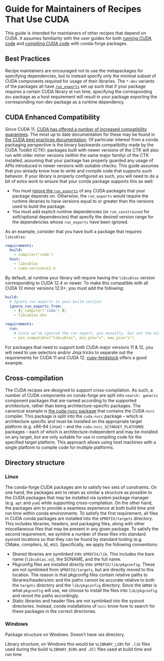 # Guide for Maintainers of Recipes That Use CUDA

This guide is intended for maintainers of other recipes that depend on CUDA.
It assumes familiarity with the user guides for both [running CUDA code](./end_user_run_guide.md) and [compiling CUDA code](./end_user_compile_guide.md) with conda-forge packages.

## Best Practices

Recipe maintainers are encouraged not to use the metapackages for specifying dependencies, but to instead specify only the minimal subset of CUDA components required for usage of their libraries.
The `*-dev` variants of the packages all have [`run_exports`](https://docs.conda.io/projects/conda-build/en/latest/resources/define-metadata.html#export-runtime-requirements) set up such that if your package requires a certain CUDA library at run time, specifying the corresponding `dev` package as a host requirement will result in your package exporting the corresponding non-dev package as a runtime dependency.

## CUDA Enhanced Compatibility

Since CUDA 11, [CUDA has offered a number of increased compatibility guarantees](https://docs.nvidia.com/cuda/cuda-c-best-practices-guide/index.html#cuda-compatibility-developer-s-guide).
The most up to date documentation for these may be found in [the CUDA best practices documentation](https://docs.nvidia.com/cuda/cuda-c-best-practices-guide/index.html#cuda-toolkit-versioning).
Of particular interest from a conda packaging perspective is the binary backwards compatibility made by the CUDA Toolkit (CTK): packages built with newer versions of the CTK will also run with older minor versions (within the same major family) of the CTK installed, assuming that your package has properly guarded any usage of APIs introduced in newer versions with suitable checks.
This guide assumes that you already know how to write and compile code that supports such behavior.
If your library is properly configured as such, you will need to do a bit of extra work to ensure that your conda package supports this as well:

- You must [ignore the `run_exports`](https://docs.conda.io/projects/conda-build/en/latest/resources/define-metadata.html#export-runtime-requirements) of any CUDA packages that your package depends on. Otherwise, the `run_exports` would require the runtime libraries to have versions equal to or greater than the versions used to build the package.
- You must add explicit runtime dependencies (or `run_constrained` for soft/optional dependencies) that specify the desired version range for the dependencies whose `run_exports` have been ignored. 

As an example, consider that you have built a package that requires `libcublas`:


```yaml
requirements:
  build:
    - compiler('cuda')
  host:
    - libcublas
    - cuda-version=12.4
```

By default, at runtime your library will require having the `libcublas` version corresponding to CUDA 12.4 or newer.
To make this compatible with all CUDA 12 minor versions 12.0+, you must add the following:
```yaml
build:
  # Ignore run exports in your build section
  ignore_run_exports_from:
    - {{ compiler('cuda') }}
    - libcublas-dev

requirements:
  run:
    # Since we’ve ignored the run export, pin manually, but set the min to just "x" since we support any libcublas within the same major release, including older versions
    - pin_compatible("libcublas", min_pin="x", max_pin="x")
```

For packages that need to support both CUDA major versions 11 & 12, you will need to use selectors and/or Jinja tricks to separate out the requirements for CUDA 11 and CUDA 12. [cupy-feedstock](https://github.com/conda-forge/cupy-feedstock) offers a good example.


## Cross-compilation

The CUDA recipes are designed to support cross-compilation.
As such, a number of CUDA components on conda-forge are split into `noarch: generic` component packages that are named according to the supported architecture, rather than being architecture-specific packages.
The canonical example is [the cuda-nvcc package](https://github.com/conda-forge/cuda-nvcc-feedstock/blob/main/recipe/meta.yaml) that contains the CUDA `nvcc` compiler.
This package is split into the `cuda-nvcc` package – which is architecture specific and must be installed on the appropriate target platform (e.g.
x86-64 Linux) – and the `cuda-nvcc_${TARGET_PLATFORM}` packages – each of which is architecture-independent and may be installed on any target, but are only suitable for use in compiling code for the specified target platform.
This approach allows using host machines with a single platform to compile code for multiple platforms.


## Directory structure

### Linux

The conda-forge CUDA packages aim to satisfy two sets of constraints.
On one hand, the packages aim to retain as similar a structure as possible to the CUDA packages that may be installed via system package manager (e.g. `apt` and `yum`) while supporting cross-compilation.
On the other hand, the packages aim to provide a seamless experience at both build time and run time within conda environments.
To satisfy the first requirement, all files in CUDA conda packages are installed into the `$PREFIX/targets` directory.
This includes libraries, headers, and packaging files, along with other miscellaneous files that may be present in any given package.
To satisfy the second requirement, we symlink a number of these files into standard sysroot locations so that they can be found by standard tooling (e.g.
CMake, compilers, ld, etc).
Specifically, we apply the following conventions:
- Shared libraries are symlinked into `$PREFIX/lib`. This includes the bare name (`libcublas.so`), the SONAME, and the full name.
- Pkgconfig files are installed directly into `$PREFIX/lib/pkgconfig`. These are not symlinked from `$PREFIX/targets`, but are directly moved to this location. The reason is that pkgconfig files contain relative paths to libraries/headers/etc and the paths cannot be accurate relative to both the `targets` directory and the `lib/pkgconfig` directory. Since the latter is what `pkgconfig` will use, we choose to install the files into `lib/pkgconfig` and reroot the paths accordingly.
- Static libraries and header files are not symlinked into the sysroot directories. Instead, conda installations of `nvcc` know how to search for these packages in the correct directories.

### Windows

Package structure on Windows.
Doesn’t have `x64` directory.

Library structure, on Windows this would be `%LIBRARY_LIB%` for `.lib` files used during the build `%LIBRARY_BIN%` and `.dll` files used at build time and run time
